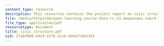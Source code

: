 ```yaml
---
content_type: resource
description: This resources contains the project report on civic structure in isfahan.
file: /media/https%3A/open-learning-course-data-rc.s3.amazonaws.com/4-175-case-studies-in-city-form-fall-2005/27abf008b429e5762ccb6e6a7c6b1393_civic_structure.pdf
file_type: application/pdf
resourcetype: Document
title: civic_structure.pdf
uid: 27abf008-b429-e576-2ccb-6e6a7c6b1393
---
```

